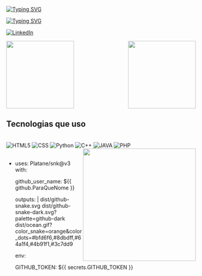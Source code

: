 
<a href="https://git.io/typing-svg"><img align="center" src="https://readme-typing-svg.demolab.com?font=Fira+Code&size=30&pause=1000&color=00FFFF&center=true&vCenter=true&width=1000&lines=Olá!! Eu sou o Guilherme!!! (☞ﾟヮﾟ)☞" alt="Typing SVG" /></a>
<p>
<a href="https://git.io/typing-svg"><img src="https://readme-typing-svg.demolab.com?font=Fira+Code&size=30&color=00FFFF&center=true&vCenter=true&width=1000&lines=Bem+vindo ao meu Github" alt="Typing SVG" /></a>
</p> 

[![LinkedIn](https://img.shields.io/badge/LinkedIn-0077B5?style=for-the-badge&logo=linkedin&logoColor=white)](https://www.linkedin.com/in/guilherme-afonso-7a68771b2/)
<div>
  
  <img  height="180em" src="https://github-readme-stats.vercel.app/api?username=ParaQueNome&show_icons=true&theme=great-gatsby&include_all_commits=true&count_private=false"/>
  <img align="right" height="180em" src="https://github-readme-stats.vercel.app/api/top-langs/?username=ParaQueNome&layout=compact&langs_count=16&theme=great-gatsby"/>
</div>







## Tecnologias que uso



<div style="display: inline_block"><br/>
  <img align="center" alt="HTML5" src="https://img.shields.io/badge/HTML5-E34F26?style=for-the-badge&logo=html5&logoColor=white "/>
  <img align="center" alt="CSS" src="https://img.shields.io/badge/CSS3-1572B6?style=for-the-badge&logo=css3&logoColor=white "/>
  <img align="center" alt="Python" src="https://img.shields.io/badge/Python-14354C?style=for-the-badge&logo=python&logoColor=white"/>
  <img align="center" alt="C++" src="https://img.shields.io/badge/C%2B%2B-00599C?style=for-the-badge&logo=c%2B%2B&logoColor=white"/>
  <img align="center" alt="JAVA" src="https://img.shields.io/badge/Java-ED8B00?style=for-the-badge&logo=openjdk&logoColor=white"/>
  <img align="center" alt="PHP" src="https://img.shields.io/badge/PHP-777BB4?style=for-the-badge&logo=php&logoColor=white"/>
  <img align='right' src="https://media.giphy.com/media/836HiJc7pgzy8iNXCn/giphy.gif" width="300" />
</div><br/>

- uses: Platane/snk@v3
  with:
   
    github_user_name: ${{ github.ParaQueNome }}

  
    outputs: |
      dist/github-snake.svg
      dist/github-snake-dark.svg?palette=github-dark
      dist/ocean.gif?color_snake=orange&color_dots=#bfd6f6,#8dbdff,#64a1f4,#4b91f1,#3c7dd9

  env:
   
    GITHUB_TOKEN: ${{ secrets.GITHUB_TOKEN }}

